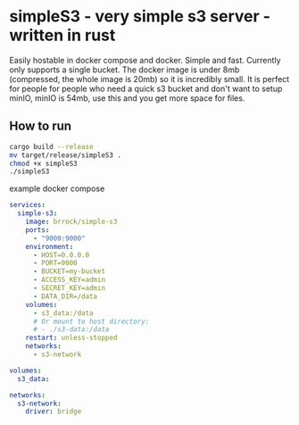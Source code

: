 # simpleS3 - very simple s3 server - written in rust 
Easily hostable in docker compose and docker. Simple and fast. Currently only supports a single bucket. The docker image is under 8mb (compressed, the whole image is 20mb) so it is incredibly small. It is perfect for people for people who need a quick s3 bucket and don't want to setup minIO, minIO is 54mb, use this and you get more space for files.
## How to run
```sh
cargo build --release
mv target/release/simpleS3 .
chmod +x simpleS3 
./simpleS3
```
example docker compose 
```yaml
services:
  simple-s3:
    image: brrock/simple-s3
    ports:
      - "9000:9000"
    environment:
      - HOST=0.0.0.0
      - PORT=9000
      - BUCKET=my-bucket
      - ACCESS_KEY=admin
      - SECRET_KEY=admin
      - DATA_DIR=/data
    volumes:
      - s3_data:/data
      # Or mount to host directory:
      # - ./s3-data:/data
    restart: unless-stopped
    networks:
      - s3-network

volumes:
  s3_data:

networks:
  s3-network:
    driver: bridge
```